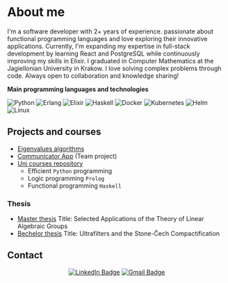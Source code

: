 # About me

I'm a software developer with 2+ years of experience. passionate about functional programming languages and love exploring their innovative applications. Currently, I'm expanding my expertise in full-stack development by learning React and PostgreSQL while continuously improving my skills in Elixir. I graduated in Computer Mathematics at the Jagiellonian University in Krakow. I love solving complex problems through code. Always open to collaboration and knowledge sharing!

**Main programming languages and technologies**

![Python](https://img.shields.io/badge/-Python-000?&logo=Python)
![Erlang](https://img.shields.io/badge/-Erlang-000?&logo=Erlang)
![Elixir](https://img.shields.io/badge/-Elixir-000?&logo=Elixir)
![Haskell](https://img.shields.io/badge/-Haskell-000?&logo=Haskell)
![Docker](https://img.shields.io/badge/-Docker-000?&logo=Docker)
![Kubernetes](https://img.shields.io/badge/-Kubernetes-000?&logo=Kubernetes)
![Helm](https://img.shields.io/badge/-Helm-000?&logo=Helm)
![Linux](https://img.shields.io/badge/-Linux-000?&logo=Linux)


## Projects and courses
- [Eigenvalues algorithms](https://github.com/JustynaPorzycka/eigenvalue-algorithms)
- [Communicator App](https://github.com/ZbiStr/communicator) (Team project)
- [Uni courses repository](https://github.com/JustynaPorzycka/uni-courses)
	- Efficient `Python` programming
	- Logic programming `Prolog`
	- Functional programming `Haskell`

### Thesis
- [Master thesis](https://github.com/JustynaPorzycka/master-thesis) Title: Selected Applications of the Theory of Linear Algebraic Groups
- [Bechelor thesis](https://github.com/JustynaPorzycka/bachelor-thesis) Title: Ultrafilters and the Stone-Čech Compactification

## Contact

<div align="center">

  [![LinkedIn Badge](https://img.shields.io/badge/-JustynaPorzycka-blue?style=flat-square&logo=Linkedin&logoColor=white&link=https://www.linkedin.com/in/justyna-porzycka-04b2a81a9?lipi=urn%3Ali%3Apage%3Ad_flagship3_profile_view_base_contact_details%3B16DpVt%2BrSuCcAemSJOoE%2BA%3D%3D)](https://www.linkedin.com/in/justyna-porzycka-04b2a81a9?lipi=urn%3Ali%3Apage%3Ad_flagship3_profile_view_base_contact_details%3B16DpVt%2BrSuCcAemSJOoE%2BA%3D%3D)
  [![Gmail Badge](https://img.shields.io/badge/-jus.porzycka@gmail.com-c14438?style=flat-square&logo=Gmail&logoColor=white&link=mailto:jus.porzycka@gmail.com)](mailto:jus.porzycka@gmail.com)

</div>
<br>

